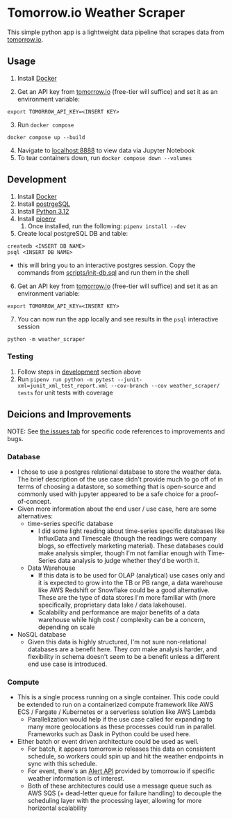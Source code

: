 # Tomorrow.io Weather Scraper
This simple python app is a lightweight data pipeline that scrapes data from [tomorrow.io](tomorrow.io). 

## Usage
1. Install [Docker](https://docs.docker.com/get-docker/)

2. Get an API key from [tomorrow.io](https://app.tomorrow.io/home) (free-tier will suffice) and set it as an environment variable: 
```console
export TOMORROW_API_KEY=<INSERT KEY>
```
3. Run `docker compose`
```console
docker compose up --build 
```
4. Navigate to [localhost:8888](http://localhost:8888/notebooks/tomorrow_io_analysis.ipynb) to view data via Jupyter Notebook
5. To tear containers down, run ```docker compose down --volumes``` 

## Development
1. Install [Docker](https://docs.docker.com/get-docker/)
2. Install [postrgeSQL](https://www.postgresql.org/download/)
3. Install [Python 3.12](https://www.python.org/downloads/release/python-3120/)
4. Install [pipenv](https://pipenv.pypa.io/en/latest/installation.html)
   1. Once installed, run the following: ```pipenv install --dev```
5. Create local postgreSQL DB and table:
```
createdb <INSERT DB NAME>
psql <INSERT DB NAME>
```
- this will bring you to an interactive postgres session. Copy the commands from [scripts/init-db.sql](https://github.com/ross-dib/tomorrow_io_scraper/blob/main/scripts/init-db.sql) and run them in the shell
6. Get an API key from [tomorrow.io](https://app.tomorrow.io/home) (free-tier will suffice) and set it as an environment variable: 
```
export TOMORROW_API_KEY=<INSERT KEY>
```
7. You can now run the app locally and see results in the `psql` interactive session
```
python -m weather_scraper
```

### Testing
1. Follow steps in [development](##Development) section above
2. Run ```pipenv run python -m pytest --junit-xml=junit_xml_test_report.xml --cov-branch --cov weather_scraper/ tests``` for unit tests with coverage


## Deicions and Improvements
NOTE: See [the issues tab](https://github.com/ross-dib/tomorrow_io_scraper/issues) for specific code references to improvements and bugs.

### Database
- I chose to use a postgres relational database to store the weather data. The brief description of the use case didn't provide much to go off of in terms of choosing a datastore, so something that is open-source and commonly used with jupyter appeared to be a safe choice for a proof-of-concept.
- Given more information about the end user / use case, here are some alternatives:
  - time-series specific database
    - I did some light reading about time-series specific databases like InfluxData and Timescale (though the readings were company blogs, so effectively marketing material). These databases could make analysis simpler, though I'm not familiar enough with Time-Series data analysis to judge whether they'd be worth it. 
  - Data Warehouse
    - If this data is to be used for OLAP (analytical) use cases only and it is expected to grow into the TB or PB range, a data warehouse like AWS Redshift or Snowflake could be a good alternative. These are the type of data stores I'm more familiar with (more specifically, proprietary data lake / data lakehouse).
    - Scalability and performance are major benefits of a data warehouse while high cost / complexity can be a concern, depending on scale 
- NoSQL database
  - Given this data is highly structured, I'm not sure non-relational databases are a benefit here. They _can_ make analysis harder, and flexibility in schema doesn't seem to be a benefit unless a different end use case is introduced. 

### Compute
- This is a single process running on a single container. This code could be extended to run on a containerized compute framework like AWS ECS / Fargate / Kubernetes or a serverless solution like AWS Lambda 
  - Parallelization would help if the use case called for expanding to many more geolocations as these processes could run in parallel. Frameworks such as Dask in Python could be used here.
- Either batch or event driven architecture could be used as well. 
  - For batch, it appears tomorrow.io releases this data on consistent schedule, so workers could spin up and hit the weather endpoints in sync with this schedule.
  - For event, there's an [Alert API](https://docs.tomorrow.io/reference/overview-alerts) provided by tomorrow.io if specific weather information is of interest.
  - Both of these architectures could use a message queue such as AWS SQS (+ dead-letter queue for failure handling) to decouple the scheduling layer with the processing layer, allowing for more horizontal scalability






